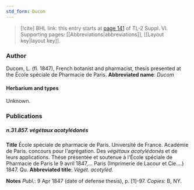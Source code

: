 ```yaml
---
std_form: Ducom
---
```


> [!cite] BHL link: this entry starts at [page 141](https://www.biodiversitylibrary.org/page/33260129) of TL-2 Suppl. VI.
> Supporting pages: [[Abbreviations|abbreviations]], [[Layout key|layout key]].

### Author

Ducom, L. (fl. 1847), French botanist and pharmacist, thesis presented at the École spéciale de Pharmacie de Paris. 
**Abbreviated name**: *Ducom*

#### Herbarium and types

Unknown.

### Publications

##### n.31.857. végétaux acotylédonés

**Title**
École spéciale de pharmacie de Paris. Université de France. Académie de Paris. concours pour l'agrégation. Des *végétaux acotylédonés* et de leurs applications. Thèse présentée et soutenue à l'École spéciale de Pharmacie de Paris le 9 avril 1847,... Paris (Imprimerie de Lacour et Cie....) 1847. Qu.
**Abbreviated title**: *Végét. acotyléd.*

**Notes**
*Publ*.: 9 Apr 1847 (date of defense thesis), p. \[1\]-97. *Copies*: B, NY.

